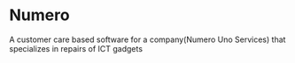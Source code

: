 # Numero
A customer care based software for a company(Numero Uno Services) that specializes in repairs of ICT gadgets 
